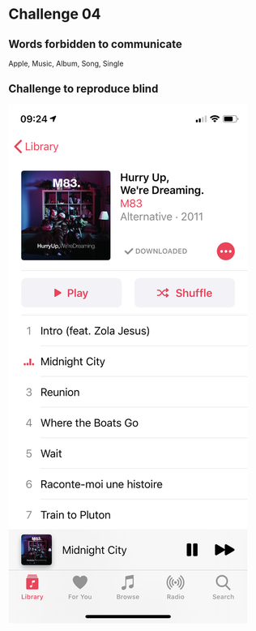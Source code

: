 # Challenge 04

## Words forbidden to communicate

Apple, Music, Album, Song, Single

## Challenge to reproduce blind

![Apple Music](Assets/challenge-04.png)